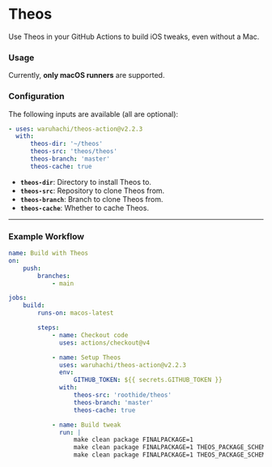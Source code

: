 # Theos

Use Theos in your GitHub Actions to build iOS tweaks, even without a Mac.

### Usage

Currently, **only macOS runners** are supported.

### Configuration

The following inputs are available (all are optional):

```yaml
- uses: waruhachi/theos-action@v2.2.3
  with:
      theos-dir: '~/theos'
      theos-src: 'theos/theos'
      theos-branch: 'master'
      theos-cache: true
```

-   **`theos-dir`**: Directory to install Theos to.
-   **`theos-src`**: Repository to clone Theos from.
-   **`theos-branch`**: Branch to clone Theos from.
-   **`theos-cache`**: Whether to cache Theos.

---

### Example Workflow

```yaml
name: Build with Theos
on:
    push:
        branches:
            - main

jobs:
    build:
        runs-on: macos-latest

        steps:
            - name: Checkout code
              uses: actions/checkout@v4

            - name: Setup Theos
              uses: waruhachi/theos-action@v2.2.3
              env:
                  GITHUB_TOKEN: ${{ secrets.GITHUB_TOKEN }}
              with:
                  theos-src: 'roothide/theos'
                  theos-branch: 'master'
                  theos-cache: true

            - name: Build tweak
              run: |
                  make clean package FINALPACKAGE=1
                  make clean package FINALPACKAGE=1 THEOS_PACKAGE_SCHEME=rootless
                  make clean package FINALPACKAGE=1 THEOS_PACKAGE_SCHEME=roothide
```
